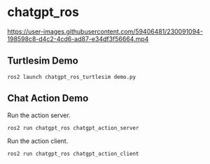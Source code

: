 # chatgpt_ros

https://user-images.githubusercontent.com/59406481/230091094-198598c8-d4c2-4cd6-ad87-e34df3f56664.mp4

## Turtlesim Demo

```
ros2 launch chatgpt_ros_turtlesim demo.py
```

## Chat Action Demo

Run the action server.

```
ros2 run chatgpt_ros chatgpt_action_server
```

Run the action client.

```
ros2 run chatgpt_ros chatgpt_action_client
```

